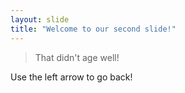 ```yaml
---
layout: slide
title: "Welcome to our second slide!"
---
```

> That didn't age well! 


Use the left arrow to go back!
